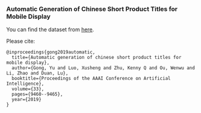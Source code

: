 ### Automatic Generation of Chinese Short Product Titles for Mobile Display
You can find the dataset from [here](https://drive.google.com/open?id=1MXF4hlB-ZQhazAAx2vzByEr_fxHNe_7n).

Please cite:
```
@inproceedings{gong2019automatic,
  title={Automatic generation of chinese short product titles for mobile display},
  author={Gong, Yu and Luo, Xusheng and Zhu, Kenny Q and Ou, Wenwu and Li, Zhao and Duan, Lu},
  booktitle={Proceedings of the AAAI Conference on Artificial Intelligence},
  volume={33},
  pages={9460--9465},
  year={2019}
}
```
